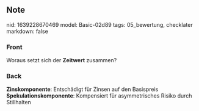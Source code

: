## Note
nid: 1639228670469
model: Basic-02d89
tags: 05_bewertung, checklater
markdown: false

### Front
Woraus setzt sich der <b>Zeitwert</b> zusammen?

### Back
<b>Zinskomponente</b>: Entschädigt für Zinsen auf den Basispreis
<b>Spekulationskomponente</b>: Kompensiert für asymmetrisches
Risiko durch Stillhalten

